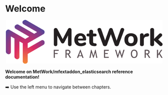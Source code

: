 # Welcome

<p align="center">
  <img src="images/big_logo.png" alt="metwork logo"/>
</p>

**Welcome on MetWork/mfextaddon_elasticsearch reference documentation!**

:arrow_right: Use the left menu to navigate between chapters.
